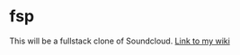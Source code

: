 # fsp

This will be a fullstack clone of Soundcloud.
[Link to my wiki](https://github.com/LinkedLists/fsp/wiki)
